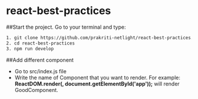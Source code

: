 # react-best-practices

##Start the project.
Go to your terminal and type:
```sh
1. git clone https://github.com/prakriti-netlight/react-best-practices.git
2. cd react-best-practices
3. npm run develop
```
##Add different component
* Go to src/index.js file
* Write the name of Component that you want to render. 
For example: **ReactDOM.render(<GoodComponent posts={posts} />, document.getElementById('app'));** will render GoodComponent.

